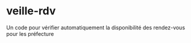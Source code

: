 # veille-rdv
Un code pour vérifier automatiquement la disponibilité des rendez-vous pour les préfecture
